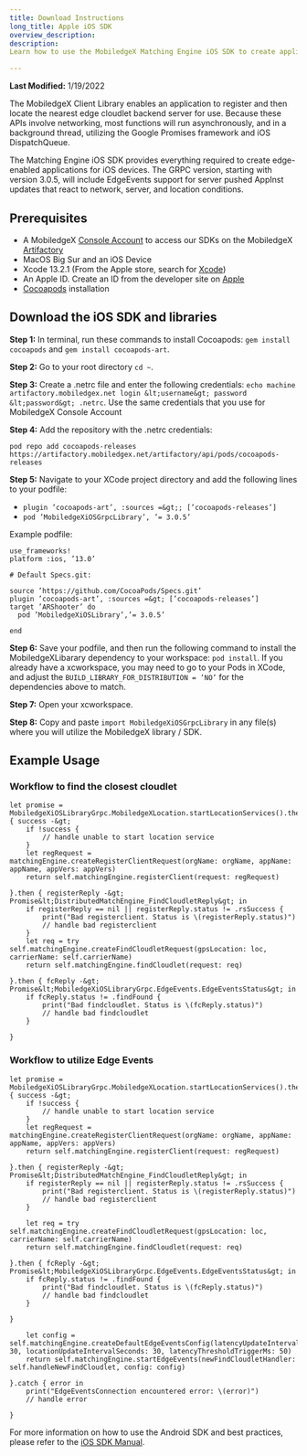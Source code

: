 ```yaml
---
title: Download Instructions
long_title: Apple iOS SDK
overview_description: 
description: 
Learn how to use the MobiledgeX Matching Engine iOS SDK to create applications for iOS devices

---
```


**Last Modified:** 1/19/2022

The MobiledgeX Client Library enables an application to register and then locate the nearest edge cloudlet backend server for use. Because these APIs involve networking, most functions will run asynchronously, and in a background thread, utilizing the Google Promises framework and iOS DispatchQueue.

The Matching Engine iOS SDK provides everything required to create edge-enabled applications for iOS devices. The GRPC version, starting with version 3.0.5, will include EdgeEvents support for server pushed AppInst updates that react to network, server, and location conditions.

## Prerequisites  

- A MobiledgeX [Console Account](/developer/getting-started) to access our SDKs on the MobiledgeX [Artifactory](https://artifactory.mobiledgex.net)
- MacOS Big Sur and an iOS Device 
- Xcode 13.2.1 (From the Apple store, search for [Xcode](https://developer.apple.com/xcode/))
- An Apple ID. Create an ID from the developer site on [Apple](https://developer.apple.com)
- [Cocoapods](https://cocoapods.org) installation

## Download the iOS SDK and libraries  

**Step 1:** In terminal, run these commands to install Cocoapods: `gem install cocoapods` and `gem install cocoapods-art`.  

**Step 2:** Go to your root directory `cd ~`.

**Step 3:** Create a .netrc file and enter the following credentials: `echo machine artifactory.mobiledgex.net login &lt;username&gt; password &lt;password&gt; .netrc`. Use the same credentials that you use for MobiledgeX Console Account

**Step 4:** Add the repository with the .netrc credentials:

`pod repo add cocoapods-releases https://artifactory.mobiledgex.net/artifactory/api/pods/cocoapods-releases`

**Step 5:** Navigate to your XCode project directory and add the following lines to your podfile:  

- `plugin ’cocoapods-art’, :sources =&gt;; [’cocoapods-releases’]`
- `pod ’MobiledgeXiOSGrpcLibrary’, ’= 3.0.5’`

Example podfile:

```
use_frameworks!
platform :ios, ’13.0’

# Default Specs.git:

source ’https://github.com/CocoaPods/Specs.git’
plugin ’cocoapods-art’, :sources =&gt; [’cocoapods-releases’]
target ’ARShooter’ do  
  pod ’MobiledgeXiOSLibrary’,’= 3.0.5’

end
```

**Step 6:** Save your podfile, and then run the following command to install the MobiledgeXLibarary dependency to your workspace: `pod install`. If you already have a xcworkspace, you may need to go to your Pods in XCode, and adjust the `BUILD_LIBRARY_FOR_DISTRIBUTION = ’NO’` for the dependencies above to match.

**Step 7:** Open your xcworkspace.

**Step 8:** Copy and paste `import MobiledgeXiOSGrpcLibrary` in any file(s) where you will utilize the MobiledgeX library / SDK.

## Example Usage

### Workflow to find the closest cloudlet

```
let promise = MobiledgeXiOSLibraryGrpc.MobiledgeXLocation.startLocationServices().then { success -&gt;
    if !success {
        // handle unable to start location service
    }
    let regRequest = matchingEngine.createRegisterClientRequest(orgName: orgName, appName: appName, appVers: appVers)
    return self.matchingEngine.registerClient(request: regRequest)

}.then { registerReply -&gt; Promise&lt;DistributedMatchEngine_FindCloudletReply&gt; in
    if registerReply == nil || registerReply.status != .rsSuccess {
        print("Bad registerclient. Status is \(registerReply.status)")
        // handle bad registerclient
    }
    let req = try self.matchingEngine.createFindCloudletRequest(gpsLocation: loc, carrierName: self.carrierName)
    return self.matchingEngine.findCloudlet(request: req)

}.then { fcReply -&gt; Promise&lt;MobiledgeXiOSLibraryGrpc.EdgeEvents.EdgeEventsStatus&gt; in
    if fcReply.status != .findFound {
        print("Bad findcloudlet. Status is \(fcReply.status)")
        // handle bad findcloudlet
    }

}
```

### Workflow to utilize Edge Events

```
let promise = MobiledgeXiOSLibraryGrpc.MobiledgeXLocation.startLocationServices().then { success -&gt;
    if !success {
        // handle unable to start location service
    }
    let regRequest = matchingEngine.createRegisterClientRequest(orgName: orgName, appName: appName, appVers: appVers)
    return self.matchingEngine.registerClient(request: regRequest)

}.then { registerReply -&gt; Promise&lt;DistributedMatchEngine_FindCloudletReply&gt; in
    if registerReply == nil || registerReply.status != .rsSuccess {
        print("Bad registerclient. Status is \(registerReply.status)")
        // handle bad registerclient
    }

    let req = try self.matchingEngine.createFindCloudletRequest(gpsLocation: loc, carrierName: self.carrierName)
    return self.matchingEngine.findCloudlet(request: req)

}.then { fcReply -&gt; Promise&lt;MobiledgeXiOSLibraryGrpc.EdgeEvents.EdgeEventsStatus&gt; in
    if fcReply.status != .findFound {
        print("Bad findcloudlet. Status is \(fcReply.status)")
        // handle bad findcloudlet
    }

}

    let config = self.matchingEngine.createDefaultEdgeEventsConfig(latencyUpdateIntervalSeconds: 30, locationUpdateIntervalSeconds: 30, latencyThresholdTriggerMs: 50)
    return self.matchingEngine.startEdgeEvents(newFindCloudletHandler: self.handleNewFindCloudlet, config: config)

}.catch { error in
    print("EdgeEventsConnection encountered error: \(error)")
    // handle error

}
```

For more information on how to use the Android SDK and best practices, please refer to the [iOS SDK Manual](https://mobiledgex.github.io/MatchingEngineSDK/rest/index.html).

